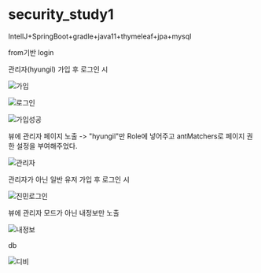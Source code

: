 # security_study1
IntellJ+SpringBoot+gradle+java11+thymeleaf+jpa+mysql


from기반 login

관리자(hyungil) 가입 후 로그인 시

![가입](https://user-images.githubusercontent.com/43127088/97404732-e45c0c00-1939-11eb-96e7-fcc162462f06.PNG)

![로그인](https://user-images.githubusercontent.com/43127088/97404785-fdfd5380-1939-11eb-92ef-da6b3643b290.PNG)

![가입성공](https://user-images.githubusercontent.com/43127088/97404763-f047ce00-1939-11eb-9fe5-8198f3a4f88b.PNG)

뷰에 관리자 페이지 노출 -> "hyungil"만 Role에 넣어주고 antMatchers로 페이지 권한 설정을 부여해주었다.

![관리자](https://user-images.githubusercontent.com/43127088/97404880-21280300-193a-11eb-9c94-901c95c6a87c.PNG)

관리자가 아닌 일반 유저 가입 후 로그인 시

![진민로그인](https://user-images.githubusercontent.com/43127088/97404942-3a30b400-193a-11eb-9087-4eeafdb537e4.PNG)

뷰에 관리자 모드가 아닌 내정보만 노출

![내정보](https://user-images.githubusercontent.com/43127088/97404985-53396500-193a-11eb-835e-d88dc78b2d87.PNG)

db

![디비](https://user-images.githubusercontent.com/43127088/97405029-651b0800-193a-11eb-901d-9c4e8ef0f6f3.PNG)


